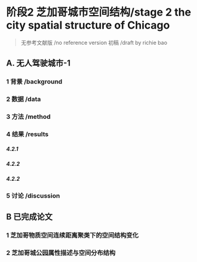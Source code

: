 # 阶段2 芝加哥城市空间结构/stage 2 the city spatial structure of Chicago
> 无参考文献版 /no reference version  初稿 /draft  by richie bao
## A. 无人驾驶城市-1
### 1 背景 /background 



### 2 数据 /data


### 3 方法 /method


### 4 结果 /results
##### 4.2.1 



##### 4.2.2 



##### 4.2.2 



### 5 讨论 /discussion

## B 已完成论文
### 1 芝加哥物质空间连续距离聚类下的空间结构变化


### 2 芝加哥城公园属性描述与空间分布结构
<!--stackedit_data:
eyJoaXN0b3J5IjpbLTUyNDg0Nzc2NywxMTg3MTYyOTU3LC0xNj
MzODYyMTg1LC04NTA5MzkyOSwxOTY5OTA4Nzc3XX0=
-->